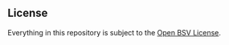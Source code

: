## License

Everything in this repository is subject to the [Open BSV License](https://github.com/bitcoin-sv/bitcoin-sv/blob/master/LICENSE).
